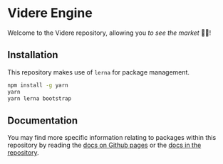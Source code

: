 # Videre Engine 

Welcome to the Videre repository, allowing you *to see the market* 🌳🦉!

## Installation

This repository makes use of `lerna` for package management.

```bash
npm install -g yarn
yarn
yarn lerna bootstrap
```

## Documentation

You may find more specific information relating to packages within this repository by reading the [docs on Github pages](https://windingtree.github.io/videre/) or the [docs in the repository](./packages/docs/docs/).